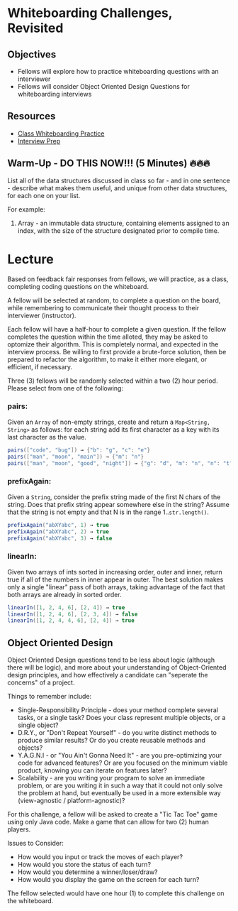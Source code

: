 # Whiteboarding Challenges, Revisited

## Objectives
* Fellows will explore how to practice whiteboarding questions with an interviewer
* Fellows will consider Object Oriented Design Questions for whiteboarding interviews

## Resources
* [Class Whiteboarding Practice](https://github.com/joinpursuit/Pursuit-Core-Android/blob/master/cohort_5.4/unit_04/04_23_class_whiteboarding_practice.md)
* [Interview Prep](https://github.com/joinpursuit/Pursuit-Core-Android/blob/master/cohort_5.4/unit_05/05_01_dsa_challenges_01.md)

## Warm-Up - DO THIS NOW!!! (5 Minutes) :fire::fire::fire:
List all of the data structures discussed in class so far - and in one sentence - describe what makes them useful, and unique from other data structures, for each one on your list.

For example:
1. Array - an immutable data structure, containing elements assigned to an index, with the size of the structure designated prior to compile time.

# Lecture

Based on feedback fair responses from fellows, we will practice, as a class, completing coding questions on the whiteboard.

A fellow will be selected at random, to complete a question on the board, while remembering to communicate their thought process to their interviewer (instructor).

Each fellow will have a half-hour to complete a given question. If the fellow completes the question within the time alloted, they may be asked to optomize their algorithm. This is completely normal, and expected in the interview process. Be willing to first provide a brute-force solution, then be prepared to refactor the algorithm, to make it either more elegant, or efficient, if necessary.

Three (3) fellows will be randomly selected within a two (2) hour period. Please select from one of the following:

### pairs:

Given an `Array` of non-empty strings, create and return a `Map<String, String>` as follows: for each string add its first character as a key with its last character as the value.

``` java
pairs(["code", "bug"]) → {"b": "g", "c": "e"}
pairs(["man", "moon", "main"]) → {"m": "n"}
pairs(["man", "moon", "good", "night"]) → {"g": "d", "m": "n", "n": "t"}
```

### prefixAgain:

Given a `String`, consider the prefix string made of the first N chars of the string. Does that prefix string appear somewhere else in the string? Assume that the string is not empty and that N is in the range 1..`str.length()`.

``` java
prefixAgain("abXYabc", 1) → true
prefixAgain("abXYabc", 2) → true
prefixAgain("abXYabc", 3) → false
```

### linearIn:

Given two arrays of ints sorted in increasing order, outer and inner, return true if all of the numbers in inner appear in outer. The best solution makes only a single "linear" pass of both arrays, taking advantage of the fact that both arrays are already in sorted order.

``` java
linearIn([1, 2, 4, 6], [2, 4]) → true
linearIn([1, 2, 4, 6], [2, 3, 4]) → false
linearIn([1, 2, 4, 4, 6], [2, 4]) → true
```

## Object Oriented Design

Object Oriented Design questions tend to be less about logic (although there will be logic), and more about your understanding of Object-Oriented design principles, and how effectively a candidate can "seperate the concerns" of a project.

Things to remember include:
* Single-Responsibility Principle - does your method complete several tasks, or a single task? Does your class represent multiple objects, or a single object?
* D.R.Y., or "Don't Repeat Yourself" - do you write distinct methods to produce similar results? Or do you create reusable methods and objects?
* Y.A.G.N.I - or "You Ain't Gonna Need It" - are you pre-optimizing your code for advanced features? Or are you focused on the minimum viable product, knowing you can iterate on features later?
* Scalability - are you writing your program to solve an immediate problem, or are you writing it in such a way that it could not only solve the problem at hand, but eventually be used in a more extensible way (view-agnostic / platform-agnostic)?

For this challenge, a fellow will be asked to create a "Tic Tac Toe" game using only Java code. Make a game that can allow for two (2) human players.

Issues to Consider:
* How would you input or track the moves of each player?
* How would you store the status of each turn?
* How would you determine a winner/loser/draw?
* How would you display the game on the screen for each turn?

The fellow selected would have one hour (1) to complete this challenge on the whiteboard.
